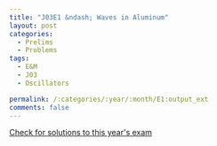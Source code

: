 ```yaml
---
title: "J03E1 &ndash; Waves in Aluminum"
layout: post
categories:
  - Prelims
  - Problems
tags:
  - E&M
  - J03
  - Oscillators

permalink: /:categories/:year/:month/E1:output_ext
comments: false
---
```

<object data="2003J1E.pdf" type="application/pdf" width="100%" height="500"></object>
<div class="message"><a href='https://princetonprelim.com/prelim/10/'>Check for solutions to this year's exam</a></div>